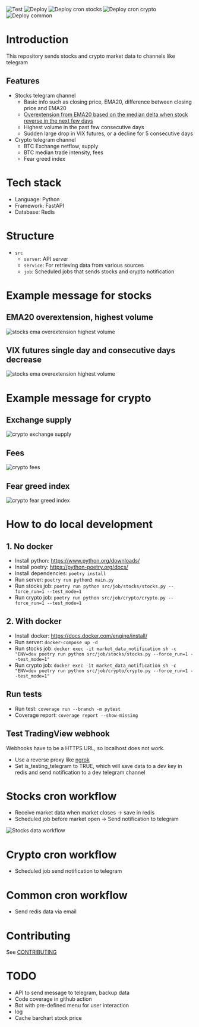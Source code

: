 ![Test](https://github.com/hanchiang/market-data-notification/actions/workflows/test.yml/badge.svg)
![Deploy](https://github.com/hanchiang/market-data-notification/actions/workflows/deploy.yml/badge.svg)
![Deploy cron stocks](https://github.com/hanchiang/market-data-notification/actions/workflows/deploy-cron-stocks.yml/badge.svg)
![Deploy cron crypto](https://github.com/hanchiang/market-data-notification/actions/workflows/deploy-cron-crypto.yml/badge.svg)
![Deploy common](https://github.com/hanchiang/market-data-notification/actions/workflows/deploy-common-cron.yml/badge.svg)

# Introduction
This repository sends stocks and crypto market data to channels like telegram

## Features
* Stocks telegram channel
  * Basic info such as closing price, EMA20, difference between closing price and EMA20
  * [Overextension from EMA20 based on the median delta when stock reverse in the next few days](https://github.com/hanchiang/market-data-notification/blob/master/CONTRIBUTING.md#overextendedpositive--negative-levels-from-ema20)
  * Highest volume in the past few consecutive days
  * Sudden large drop in VIX futures, or a decline for 5 consecutive days
* Crypto telegram channel
  * BTC Exchange netflow, supply
  * BTC median trade intensity, fees
  * Fear greed index

# Tech stack
* Language: Python
* Framework: FastAPI
* Database: Redis

# Structure
* `src`
  * `server`: API server
  * `service`: For retrieving data from various sources
  * `job`: Scheduled jobs that sends stocks and crypto notification

# Example message for stocks
## EMA20 overextension, highest volume
![stocks ema overextension highest volume](images/stocks/tradingview-stocks-ema-overextension-highest-volume.png)
## VIX futures single day and consecutive days decrease
![stocks ema overextension highest volume](images/stocks/tradingview-vix-central-single-day-and-consecutive-days-decrease.png)


# Example message for crypto
## Exchange supply
![crypto exchange supply](images/crypto/messari-exchange-flow.png)
## Fees
![crypto fees](images/crypto/chainanalysis-fees.png)
## Fear greed index
![crypto fear greed index](images/crypto/alternativeme-fear-greed.png)

# How to do local development
## 1. No docker
* Install python: https://www.python.org/downloads/
* Install poetry: https://python-poetry.org/docs/
* Install dependencies: `poetry install`
* Run server: `poetry run python3 main.py`
* Run stocks job: `poetry run python src/job/stocks/stocks.py --force_run=1 --test_mode=1`
* Run crypto job: `poetry run python src/job/crypto/crypto.py --force_run=1 --test_mode=1`

## 2. With docker
* Install docker: https://docs.docker.com/engine/install/
* Run server: `docker-compose up -d`
* Run stocks job: `docker exec -it market_data_notification sh -c "ENV=dev poetry run python src/job/stocks/stocks.py --force_run=1 --test_mode=1"`
* Run crypto job: `docker exec -it market_data_notification sh -c "ENV=dev poetry run python src/job/crypto/crypto.py --force_run=1 --test_mode=1"`

## Run tests
* Run test: `coverage run --branch -m pytest`
* Coverage report: `coverage report --show-missing`

## Test TradingView webhook
Webhooks have to be a HTTPS URL, so localhost does not work.
* Use a reverse proxy like [ngrok](https://ngrok.com/)
* Set is_testing_telegram to TRUE, which will save data to a dev key in redis and send notification to a dev telegram channel

# Stocks cron workflow
* Receive market data when market closes -> save in redis
* Scheduled job before market open -> Send notification to telegram

![Stocks data workflow](images/stocks-workflow.png)

# Crypto cron workflow
* Scheduled job send notification to telegram

# Common cron workflow
* Send redis data via email

# Contributing
See [CONTRIBUTING](CONTRIBUTING.md)

# TODO
* API to send message to telegram, backup data
* Code coverage in github action
* Bot with pre-defined menu for user interaction
* log
* Cache barchart stock price